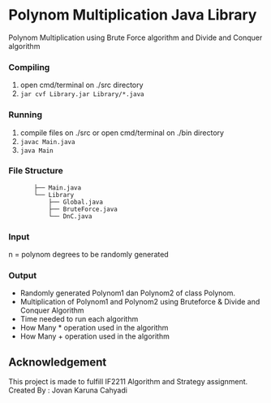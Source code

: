 # Polynom Multiplication Java Library
Polynom Multiplication using Brute Force algorithm and Divide and Conquer algorithm

### Compiling
1. open cmd/terminal on ./src directory
1. `jar cvf Library.jar Library/*.java`

### Running
1. compile files on ./src or open cmd/terminal on ./bin directory
1. `javac Main.java`
1. `java Main`

### File Structure
```
       ├── Main.java
       └── Library
           ├── Global.java
           ├── BruteForce.java
           └── DnC.java           
```


### Input
n = polynom degrees to be randomly generated

### Output
- Randomly generated Polynom1 dan Polynom2 of class Polynom.
- Multiplication of Polynom1 and Polynom2 using Bruteforce & Divide and Conquer Algorithm
- Time needed to run each algorithm
- How Many * operation used in the algorithm
- How Many + operation used in the algorithm

## Acknowledgement
This project is made to fulfill IF2211 Algorithm and Strategy assignment.
Created By : Jovan Karuna Cahyadi 
